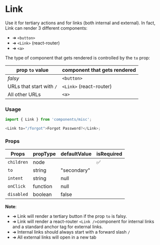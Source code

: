 # Link

Use it for tertiary actions and for links (both internal and external). In fact,
Link can render 3 different components:

- ➜ `<button>`
- ➜ `<Link>` (react-router)
- ➜ `<a>`

The type of component that gets rendered is controlled by the `to` prop:

| prop `to` value          | component that gets rendered |
| ------------------------ | ---------------------------- |
| _falsy_                  | `<button>`                   |
| URLs that start with `/` | `<Link>` (react-router)      |
| All other URLs           | `<a>`                        |

### Usage

```js
import { Link } from 'components/misc';

<Link to="/forgot">Forgot Password?</Link>;
```

<!-- STORY -->

### Props

| Props      | propType | defaultValue | isRequired |
| ---------- | -------- | ------------ | ---------- |
| `children` | node     |              | ✅         |
| `to`       | string   | "secondary"  |            |
| `intent`   | string   | null         |            |
| `onClick`  | function | null         |            |
| `disabled` | boolean  | false        |            |

**Note**:

- ➜ Link will render a tertiary button if the prop `to` is falsy.
- ➜ Link will render a react-router `<Link />`component for internal links and a
  standard anchor tag for external links.
- ➜ Internal links should always start with a forward slash `/`
- ➜ All external links will open in a new tab
